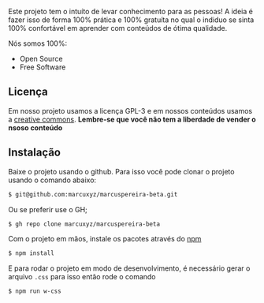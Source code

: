 Este projeto tem o intuíto de levar conhecimento para as pessoas! A ideia é fazer isso de forma 100% prática e 100% gratuíta no qual o indiduo se sinta 100% confortável em aprender com conteúdos de ótima qualidade.

Nós somos 100%:

- Open Source
- Free Software

## Licença

Em nosso projeto usamos a licença GPL-3 e em nossos conteúdos usamos a [creative commons](https://creativecommons.org/licenses/by-nc/4.0/deed.pt_BR). **Lembre-se que você não tem a liberdade de vender o nsoso conteúdo**

## Instalação
Baixe o projeto usando o github. Para isso você pode clonar o projeto usando o comando abaixo:

```bash
$ git@github.com:marcuxyz/marcuspereira-beta.git
```

Ou se preferir use o GH;

```bash
$ gh repo clone marcuxyz/marcuspereira-beta
```

Com o projeto em mãos, instale os pacotes através do [npm](https://www.npmjs.com/)


```bash
$ npm install
```

E para rodar o projeto em modo de desenvolvimento, é necessário gerar o arquivo `.css` para isso então rode o comando

```bash
$ npm run w-css
```